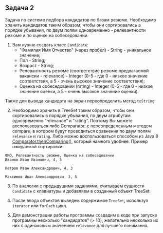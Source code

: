 ## Задача 2

Задача по системе подбора кандидатов по базам резюме. 
Необходимо хранить кандидатов таким образом, чтобы они сортировались в порядке убывания, по двум полям одновременно - релевантности резюме и по оценке на собеседовании.

1. Вам нужно создать класс `Candidate`:
    * "Фамилия Имя Отчество" (через пробел) - String - уникальное значение;
    * Пол - String;
    * Возраст - String;
    * Релевантность резюме (соответствие резюме предлагаемой вакансии - relevance) - Integer (0-5 - где 0 - низкое значение соответствия, а 5 - очень высокое значение соответствия);
    * Оценка на собеседовании (rating) - Integer (0-5 - где 0 - низкое значение оценки, а 5 - очень высокое значение оценки).
    
Также для вывода кандидата на экран переопределить метод `toString`.

2. Необходимо хранить в TreeSet таким образом, чтобы они сортировались в порядке убывания, по двум атрибутам одновременно “relevance” и ”rating”.
Поэтому Вы можете воспользоваться либо Comparator, с переопределенным методом compare, в котором будут проводиться сравнения по двум полям `relevance` и `rating`.
Либо можно воспользоваться способом из Java 8 [Comparator.thenComparing()](https://howtodoinjava.com/sort/sort-on-multiple-fields/), который намного удобнее.
Пример ожидаемой сортировки:

```
ФИО, Релевантность резюме, Оценка на собеседовании
Иванов Иван Иванович, 4, 5 

Петров Иван Александрович, 4, 3 

Максимов Иван Александрович, 3, 5 

```
3. По аналогии с предыдущими заданиями, считываем сущности `Candidate` с клавиатуры и добавляем в созданный объект TreeSet.

4. После ввода объектов выведем содержимое `TreeSet`, используя `iterator` или `forEach` цикл.

5. Для демонстрации работы программы создадим в коде при запуске программы несколько "кандидатов" (> 10), желательно несколько их них с одинаковым значением `relevance` для лучшего понимания.

